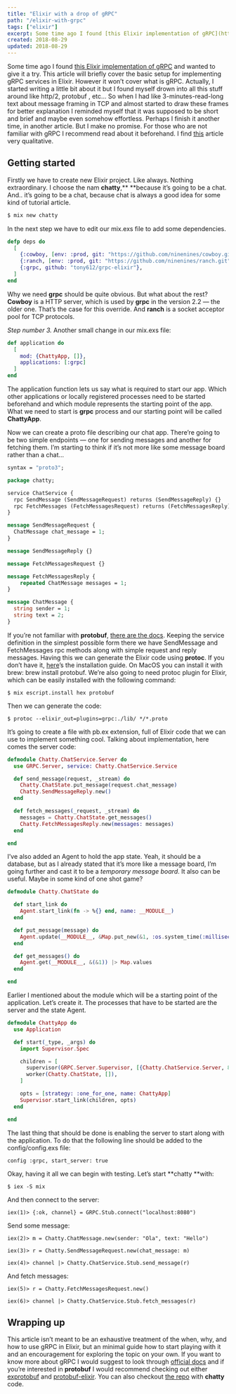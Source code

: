 ```yaml
---
title: "Elixir with a drop of gRPC"
path: "/elixir-with-grpc"
tags: ["elixir"]
excerpt: Some time ago I found [this Elixir implementation of gRPC](https://github.com/tony612/grpc-elixir) and wanted to give it a try. This article will briefly cover the basic setup for implementing gRPC services in Elixir.
created: 2018-08-29
updated: 2018-08-29
---
```


Some time ago I found [this Elixir implementation of gRPC](https://github.com/tony612/grpc-elixir) and wanted to give it a try. This article will briefly cover the basic setup for implementing gRPC services in Elixir. However it won’t cover what is gRPC. Actually, I started writing a little bit about it but I found myself drown into all this stuff around like http/2, protobuf , etc… So when I had like 3-minutes-read-long text about message framing in TCP and almost started to draw these frames for better explanation I reminded myself that it was supposed to be short and brief and maybe even somehow effortless. Perhaps I finish it another time, in another article. But I make no promise. For those who are not familiar with gRPC I recommend read about it beforehand. I find [this](https://nordicapis.com/exploring-the-grpc-framework-for-building-microservices/) article very qualitative.

## Getting started

Firstly we have to create new Elixir project. Like always. Nothing extraordinary. I choose the nam **chatty**,\*\* \*\*because it’s going to be a chat. And.. it’s going to be a chat, because chat is always a good idea for some kind of tutorial article.

```sh
$ mix new chatty
```

In the next step we have to edit our mix.exs file to add some dependencies.

```elixir
defp deps do
  [
    {:cowboy, [env: :prod, git: "https://github.com/ninenines/cowboy.git", tag: "2.2.0",override: true, manager: :make]},
    {:ranch, [env: :prod, git: "https://github.com/ninenines/ranch.git", override: true,manager: :make]},
    {:grpc, github: "tony612/grpc-elixir"},
  ]
end
```

Why we need **grpc** should be quite obvious. But what about the rest? **Cowboy** is a HTTP server, which is used by **grpc** in the version 2.2 — the older one. That’s the case for this override. And **ranch** is a socket acceptor pool for TCP protocols.

_Step number 3._ Another small change in our mix.exs file:

```elixir
def application do
  [
    mod: {ChattyApp, []},
    applications: [:grpc]
  ]
end
```

The application function lets us say what is required to start our app. Which other applications or locally registered processes need to be started beforehand and which module represents the starting point of the app. What we need to start is **grpc** process and our starting point will be called **ChattyApp**.

Now we can create a proto file describing our chat app. There’re going to be two simple endpoints — one for sending messages and another for fetching them. I’m starting to think if it’s not more like some message board rather than a chat…

```protobuf
syntax = "proto3";

package chatty;

service ChatService {
  rpc SendMessage (SendMessageRequest) returns (SendMessageReply) {}
  rpc FetchMessages (FetchMessagesRequest) returns (FetchMessagesReply) {}
}

message SendMessageRequest {
  ChatMessage chat_message = 1;
}

message SendMessageReply {}

message FetchMessagesRequest {}

message FetchMessagesReply {
    repeated ChatMessage messages = 1;
}

message ChatMessage {
  string sender = 1;
  string text = 2;
}
```

If you’re not familiar with **protobuf**, [there are the docs](https://developers.google.com/protocol-buffers/?hl=pl). Keeping the service definition in the simplest possible form there we have SendMessage and FetchMessages rpc methods along with simple request and reply messages. Having this we can generate the Elixir code using **protoc**. If you don’t have it, [here](https://github.com/protocolbuffers/protobuf/blob/master/src/README.md)’s the installation guide. On MacOS you can install it with brew: brew install protobuf. We’re also going to need protoc plugin for Elixir, which can be easily installed with the following command:

    $ mix escript.install hex protobuf

Then we can generate the code:

    $ protoc --elixir_out=plugins=grpc:./lib/ */*.proto

It’s going to create a file with pb.ex extension, full of Elixir code that we can use to implement something cool. Talking about implementation, here comes the server code:

```elixir
defmodule Chatty.ChatService.Server do
  use GRPC.Server, service: Chatty.ChatService.Service

  def send_message(request, _stream) do
    Chatty.ChatState.put_message(request.chat_message)
    Chatty.SendMessageReply.new()
  end

  def fetch_messages(_request, _stream) do
    messages = Chatty.ChatState.get_messages()
    Chatty.FetchMessagesReply.new(messages: messages)
  end

end
```

I’ve also added an Agent to hold the app state. Yeah, it should be a database, but as I already stated that it’s more like a message board, I’m going further and cast it to be a _temporary message board_. It also can be useful. Maybe in some kind of one shot game?

```elixir
defmodule Chatty.ChatState do

  def start_link do
    Agent.start_link(fn -> %{} end, name: __MODULE__)
  end

  def put_message(message) do
    Agent.update(__MODULE__, &Map.put_new(&1, :os.system_time(:millisecond), message))
  end

  def get_messages() do
    Agent.get(__MODULE__, &(&1)) |> Map.values
  end

end
```

Earlier I mentioned about the module which will be a starting point of the application. Let’s create it. The processes that have to be started are the server and the state Agent.

```elixir
defmodule ChattyApp do
  use Application

  def start(_type, _args) do
    import Supervisor.Spec

    children = [
      supervisor(GRPC.Server.Supervisor, [{Chatty.ChatService.Server, 8080}]),
      worker(Chatty.ChatState, []),
    ]

    opts = [strategy: :one_for_one, name: ChattyApp]
    Supervisor.start_link(children, opts)
  end

end
```

The last thing that should be done is enabling the server to start along with the application. To do that the following line should be added to the config/config.exs file:

    config :grpc, start_server: true

Okay, having it all we can begin with testing. Let’s start **chatty **with:

    $ iex -S mix

And then connect to the server:

    iex(1)> {:ok, channel} = GRPC.Stub.connect("localhost:8080")

Send some message:

```
iex(2)> m = Chatty.ChatMessage.new(sender: "Ola", text: "Hello")

iex(3)> r = Chatty.SendMessageRequest.new(chat_message: m)

iex(4)> channel |> Chatty.ChatService.Stub.send_message(r)
```

And fetch messages:

    iex(5)> r = Chatty.FetchMessagesRequest.new()

    iex(6)> channel |> Chatty.ChatService.Stub.fetch_messages(r)

## Wrapping up

This article isn’t meant to be an exhaustive treatment of the when, why, and how to use gRPC in Elixir, but an minimal guide how to start playing with it and an encouragement for exploring the topic on your own. If you want to know more about gRPC I would suggest to look through [official docs](https://grpc.io/) and if you’re interested in **protobuf** I would recommend checking out either [exprotobuf](https://github.com/bitwalker/exprotobuf) and [protobuf-elixir](https://github.com/tony612/protobuf-elixir). You can also checkout [the repo](https://github.com/blackdahila/chatty) with **chatty** code.
